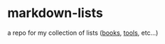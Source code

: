 markdown-lists
==============

a repo for my collection of lists ([books](https://github.com/phiat/markdown-lists/blob/master/books.md), [tools](https://github.com/phiat/markdown-lists/blob/master/tools.md), etc...)

